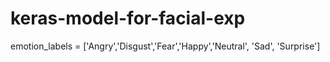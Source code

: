 # keras-model-for-facial-exp

emotion_labels = ['Angry','Disgust','Fear','Happy','Neutral', 'Sad', 'Surprise']
